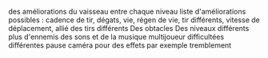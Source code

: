 des améliorations du vaisseau entre chaque niveau
liste d'améliorations possibles : cadence de tir, dégats, vie, régen de vie, tir différents, vitesse de déplacement, allié
des tirs différents
Des obtacles
Des niveaux différents
plus d'ennemis
des sons et de la musique
multijoueur
difficultées différentes
pause
caméra pour des effets par exemple tremblement